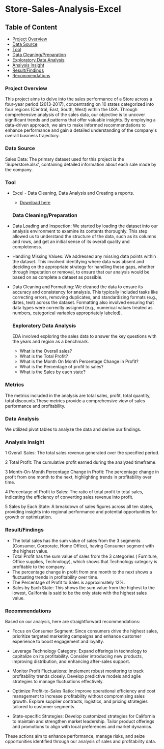 # Store-Sales-Analysis-Excel

## Table of Content

- [Project Overview](#project-overview)
- [Data Source](#data-source)
- [Tool](#tool)
- [Data Cleaning/Preparation](#data-cleaningpreparation)
- [Exploratory Data Analysis](#exploratory-data-analysis)
- [Analysis Insight](#analysis-insight)
- [Result/Findings](#resultfindings)
- [Recommendations](#recommendations)

### Project Overview

This project aims to delve into the sales performance of a Store across a four-year period (2013-2017), concentrating on 10 states categorized into four regions (Central, East, South, West) within the USA. Through comprehensive analysis of the sales data, our objective is to uncover significant trends and patterns that offer valuable insights. By employing a data-driven approach, we aim to make informed recommendations to enhance performance and gain a detailed understanding of the company's overall business trajectory.


### Data Source

Sales Data: The primary dataset used for this project is the 'Superstore.xlsx', containing detailed information about each sale made by the company.


### Tool
- Excel - Data Cleaning, Data Analysis and Creating a reports.
   - [Download here](https://microsoft.com)



  ### Data Cleaning/Preparation
 - Data Loading and Inspection: We started by loading the dataset into our analysis environment to examine its contents thoroughly. This step allowed us to understand the structure of the data, such as its columns and rows, and get an initial sense of its overall quality and completeness.

- Handling Missing Values: We addressed any missing data points within the dataset. This involved identifying where data was absent and deciding on the appropriate strategy for handling these gaps, whether through imputation or removal, to ensure that our analysis would be based on as complete a dataset as possible.

- Data Cleaning and Formatting: We cleaned the data to ensure its accuracy and consistency for analysis. This typically included tasks like correcting errors, removing duplicates, and standardizing formats (e.g., dates, text) across the dataset. Formatting also involved ensuring that data types were correctly assigned (e.g., numerical values treated as numbers, categorical variables appropriately labeled).


  ### Exploratory Data Analysis
  EDA involved exploring the sales data to answer the key questions with the years and region as a benchmark.

  - What is the Overall sales?
  - What is the Total Profit?
  - What is the Month On Month Percentage Change in Profit?
  - What is the Percentage of profit to sales?
  - What is the Sales by each state?
 


### Metrics
The metrics included in the analysis are total sales, profit, total quantity, total discounts.These metrics provide a comprehensive view of sales performance and profitability.



### Data Analysis
We utilized pivot tables to analyze the data and derive our findings.


### Analysis Insight

1 Overall Sales: The total sales revenue generated over the specified period.

2 Total Profit: The cumulative profit earned during the analyzed timeframe.

3 Month-On-Month Percentage Change in Profit: The percentage change in profit from one month to the next, highlighting trends in profitability over time.

4 Percentage of Profit to Sales: The ratio of total profit to total sales, indicating the efficiency of converting sales revenue into profit.

5 Sales by Each State: A breakdown of sales figures across all ten states, providing insights into regional performance and potential opportunities for growth or optimization.


### Result/Findings

- The total sales has the sum value of sales from the 3 segments (Consumer, Corporate, Home Office), having Consumer segment with the highest value.
- Total Profit has the sum value of sales from the 3 categories ( Furniture, Office supplies, Technology), which shows that Technology category is profitable to the company.
- The percentage change in profit from one month to the next shows a fluctuating trends in profitability over time.
- The Percentage of Profit to Sales is approximately 12%.
- Sales by Each State: This shows the sum value from the highest to the lowest, California is said to be the only state with the highest sales value.
    
    

### Recommendations
Based on our analysis, here are straightforward recommendations:

- Focus on Consumer Segment: Since consumers drive the highest sales, prioritize targeted marketing campaigns and enhance customer experience to boost engagement and loyalty.

- Leverage Technology Category: Expand offerings in technology to capitalize on its profitability. Consider introducing new products, improving distribution, and enhancing after-sales support.

- Monitor Profit Fluctuations: Implement robust monitoring to track profitability trends closely. Develop predictive models and agile strategies to manage fluctuations effectively.

- Optimize Profit-to-Sales Ratio: Improve operational efficiency and cost management to increase profitability without compromising sales growth. Explore supplier contracts, logistics, and pricing strategies tailored to customer segments.

- State-specific Strategies: Develop customized strategies for California to maintain and strengthen market leadership. Tailor product offerings and promotions to align with local preferences and market dynamics.

These actions aim to enhance performance, manage risks, and seize opportunities identified through our analysis of sales and profitability data.
